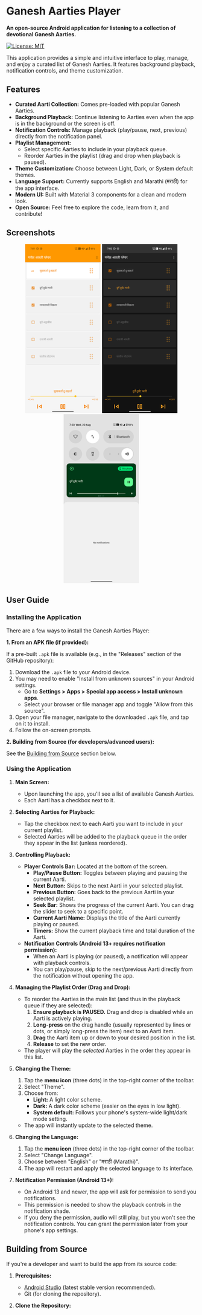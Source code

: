 # Ganesh Aarties Player

**An open-source Android application for listening to a collection of devotional Ganesh Aarties.**

[![License: MIT](https://img.shields.io/badge/License-MIT-yellow.svg)](https://opensource.org/licenses/MIT)
<!-- Optional: Add more badges like build status, last commit, etc. if you set them up -->

This application provides a simple and intuitive interface to play, manage, and enjoy a curated list of Ganesh Aarties. It features background playback, notification controls, and theme customization.

## Features

*   **Curated Aarti Collection:** Comes pre-loaded with popular Ganesh Aarties.
*   **Background Playback:** Continue listening to Aarties even when the app is in the background or the screen is off.
*   **Notification Controls:** Manage playback (play/pause, next, previous) directly from the notification panel.
*   **Playlist Management:**
    *   Select specific Aarties to include in your playback queue.
    *   Reorder Aarties in the playlist (drag and drop when playback is paused).
*   **Theme Customization:** Choose between Light, Dark, or System default themes.
*   **Language Support:** Currently supports English and Marathi (मराठी) for the app interface.
*   **Modern UI:** Built with Material 3 components for a clean and modern look.
*   **Open Source:** Feel free to explore the code, learn from it, and contribute!

## Screenshots

<p align="center">
      <img src="docs/screenshots/main_screen_light.png" width="200" alt="Main Screen Light Theme">
      <img src="docs/screenshots/player_controls_dark.png" width="200" alt="Player Controls Dark Theme">
      <img src="docs/screenshots/notification_light.png" width="200" alt="Notification Light Theme">
    </p>

## User Guide

### Installing the Application

There are a few ways to install the Ganesh Aarties Player:

**1. From an APK file (if provided):**

If a pre-built `.apk` file is available (e.g., in the "Releases" section of the GitHub repository):
1.  Download the `.apk` file to your Android device.
2.  You may need to enable "Install from unknown sources" in your Android settings.
    *   Go to **Settings > Apps > Special app access > Install unknown apps**.
    *   Select your browser or file manager app and toggle "Allow from this source".
3.  Open your file manager, navigate to the downloaded `.apk` file, and tap on it to install.
4.  Follow the on-screen prompts.

**2. Building from Source (for developers/advanced users):**

See the [Building from Source](#building-from-source) section below.

### Using the Application

1.  **Main Screen:**
    *   Upon launching the app, you'll see a list of available Ganesh Aarties.
    *   Each Aarti has a checkbox next to it.

2.  **Selecting Aarties for Playback:**
    *   Tap the checkbox next to each Aarti you want to include in your current playlist.
    *   Selected Aarties will be added to the playback queue in the order they appear in the list (unless reordered).

3.  **Controlling Playback:**
    *   **Player Controls Bar:** Located at the bottom of the screen.
        *   **Play/Pause Button:** Toggles between playing and pausing the current Aarti.
        *   **Next Button:** Skips to the next Aarti in your selected playlist.
        *   **Previous Button:** Goes back to the previous Aarti in your selected playlist.
        *   **Seek Bar:** Shows the progress of the current Aarti. You can drag the slider to seek to a specific point.
        *   **Current Aarti Name:** Displays the title of the Aarti currently playing or paused.
        *   **Timers:** Show the current playback time and total duration of the Aarti.
    *   **Notification Controls (Android 13+ requires notification permission):**
        *   When an Aarti is playing (or paused), a notification will appear with playback controls.
        *   You can play/pause, skip to the next/previous Aarti directly from the notification without opening the app.

4.  **Managing the Playlist Order (Drag and Drop):**
    *   To reorder the Aarties in the main list (and thus in the playback queue if they are selected):
        1.  **Ensure playback is PAUSED.** Drag and drop is disabled while an Aarti is actively playing.
        2.  **Long-press** on the drag handle (usually represented by lines or dots, or simply long-press the item) next to an Aarti item.
        3.  **Drag** the Aarti item up or down to your desired position in the list.
        4.  **Release** to set the new order.
    *   The player will play the *selected* Aarties in the order they appear in this list.

5.  **Changing the Theme:**
    1.  Tap the **menu icon** (three dots) in the top-right corner of the toolbar.
    2.  Select "Theme".
    3.  Choose from:
        *   **Light:** A light color scheme.
        *   **Dark:** A dark color scheme (easier on the eyes in low light).
        *   **System default:** Follows your phone's system-wide light/dark mode setting.
    *   The app will instantly update to the selected theme.

6.  **Changing the Language:**
    1.  Tap the **menu icon** (three dots) in the top-right corner of the toolbar.
    2.  Select "Change Language".
    3.  Choose between "English" or "मराठी (Marathi)".
    4.  The app will restart and apply the selected language to its interface.

7.  **Notification Permission (Android 13+):**
    *   On Android 13 and newer, the app will ask for permission to send you notifications.
    *   This permission is needed to show the playback controls in the notification shade.
    *   If you deny the permission, audio will still play, but you won't see the notification controls. You can grant the permission later from your phone's app settings.

## Building from Source

If you're a developer and want to build the app from its source code:

1.  **Prerequisites:**
    *   [Android Studio](https://developer.android.com/studio) (latest stable version recommended).
    *   Git (for cloning the repository).

2.  **Clone the Repository:**
